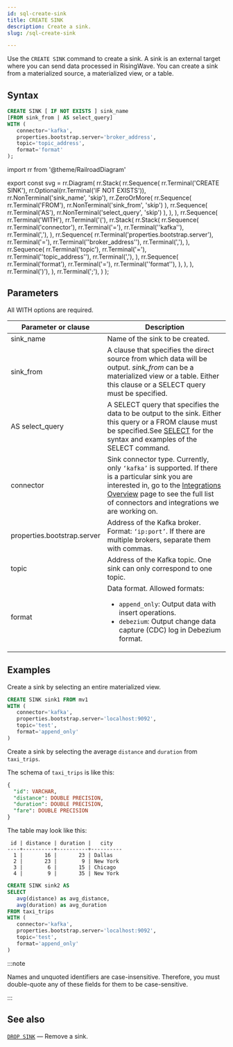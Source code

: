 ```yaml
---
id: sql-create-sink
title: CREATE SINK
description: Create a sink.
slug: /sql-create-sink

---
```


Use the `CREATE SINK` command to create a sink. A sink is an external target where you can send data processed in RisingWave. You can create a sink from a materialized source, a materialized view, or a table.



## Syntax

```sql
CREATE SINK [ IF NOT EXISTS ] sink_name
[FROM sink_from | AS select_query]
WITH (
   connector='kafka',
   properties.bootstrap.server='broker_address',
   topic='topic_address',
   format='format'
);
```

import rr from '@theme/RailroadDiagram'

export const svg = rr.Diagram(
rr.Stack(
   rr.Sequence(
      rr.Terminal('CREATE SINK'),
      rr.Optional(rr.Terminal('IF NOT EXISTS')),
      rr.NonTerminal('sink_name', 'skip'),
      rr.ZeroOrMore(
      rr.Sequence(
         rr.Terminal('FROM'),
         rr.NonTerminal('sink_from', 'skip')
      ),
      rr.Sequence(
         rr.Terminal('AS'),
         rr.NonTerminal('select_query', 'skip')
      ),
   ),
   ),
   rr.Sequence(
      rr.Terminal('WITH'),
      rr.Terminal('('),
      rr.Stack(
         rr.Stack(
            rr.Sequence(
               rr.Terminal('connector'),
               rr.Terminal('='),
               rr.Terminal('\'kafka\''),
               rr.Terminal(','),
            ),
            rr.Sequence(
               rr.Terminal('properties.bootstrap.server'),
               rr.Terminal('='),
               rr.Terminal('\'broker_address\''),
               rr.Terminal(','),
            ),
            rr.Sequence(
               rr.Terminal('topic'),
               rr.Terminal('='),
               rr.Terminal('\'topic_address\''),
               rr.Terminal(','),
            ),
            rr.Sequence(
               rr.Terminal('format'),
               rr.Terminal('='),
               rr.Terminal('\'format\''),
            ),
         ),
      ),
      rr.Terminal(')'),
   ),
   rr.Terminal(';'),
)
);

<drawer SVG={svg} />


## Parameters

All WITH options are required.

|Parameter or clause|Description|
|---|---|
|sink_name| Name of the sink to be created.|
|sink_from| A clause that specifies the direct source from which data will be output. *sink_from* can be a materialized view or a table. Either this clause or a SELECT query must be specified.|
|AS select_query| A SELECT query that specifies the data to be output to the sink. Either this query or a FROM clause must be specified.See [SELECT](../commands/sql-select.md) for the syntax and examples of the SELECT command.|
|connector| Sink connector type. Currently, only `‘kafka’` is supported. If there is a particular sink you are interested in, go to the [Integrations Overview](../../rw-integration-summary.md) page to see the full list of connectors and integrations we are working on. |
|properties.bootstrap.server|Address of the Kafka broker. Format: `‘ip:port’`. If there are multiple brokers, separate them with commas. |
|topic|Address of the Kafka topic. One sink can only correspond to one topic.|
|format|Data format. Allowed formats:<ul><li> `append_only`: Output data with insert operations.</li><li> `debezium`: Output change data capture (CDC) log in Debezium format.</li></ul>|

## Examples

Create a sink by selecting an entire materialized view.
```sql
CREATE SINK sink1 FROM mv1 
WITH (
   connector='kafka',
   properties.bootstrap.server='localhost:9092',
   topic='test',
   format='append_only'
)
```

Create a sink by selecting the average `distance` and `duration` from `taxi_trips`.

The schema of `taxi_trips` is like this:
```sql
{
  "id": VARCHAR,
  "distance": DOUBLE PRECISION,
  "duration": DOUBLE PRECISION,
  "fare": DOUBLE PRECISION
}
```
The table may look like this:
```
 id | distance | duration |   city   
----+----------+----------+----------
  1 |       16 |       23 | Dallas
  2 |       23 |        9 | New York
  3 |        6 |       15 | Chicago
  4 |        9 |       35 | New York
```

```sql
CREATE SINK sink2 AS 
SELECT 
   avg(distance) as avg_distance, 
   avg(duration) as avg_duration 
FROM taxi_trips
WITH (
   connector='kafka',
   properties.bootstrap.server='localhost:9092',
   topic='test',
   format='append_only'
)


```



:::note

Names and unquoted identifiers are case-insensitive. Therefore, you must double-quote any of these fields for them to be case-sensitive.

:::


## See also

[`DROP SINK`](sql-drop-sink.md) — Remove a sink.

